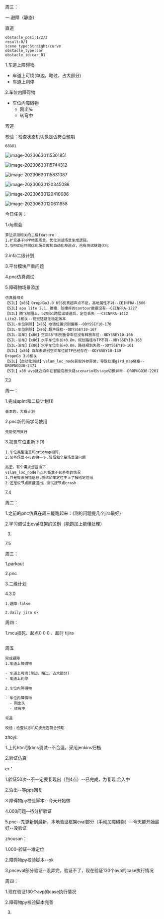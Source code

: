 周三：

一.避障（静态）

直道

```
obstacle_posi:1/2/3
result:0/1
scene_type:Straight/curve
obstacle_type:car
obstacle_id:car_01
```

1.车道上障碍物

- 车道上可绕(单边，略过，占大部分)
- 车道上刹停

2.车位内障碍物

- 车位内障碍物
  - 刚出头
  - 转弯中

弯道

校验：检查状态机切换是否符合预期

```
68881
```



![image-20230630115301851](/home/user/.config/Typora/typora-user-images/image-20230630115301851.png)

![image-20230630115744312](/home/user/.config/Typora/typora-user-images/image-20230630115744312.png)

![image-20230630115831087](/home/user/.config/Typora/typora-user-images/image-20230630115831087.png)



![image-20230630120345088](/home/user/.config/Typora/typora-user-images/image-20230630120345088.png)

![image-20230630120410086](/home/user/.config/Typora/typora-user-images/image-20230630120410086.png)

![image-20230630120611858](/home/user/.config/Typora/typora-user-images/image-20230630120611858.png)

今日任务：

1.dg周会

```
算法评测相关的二级feature：
1.扩充基于HPP地图场景，优化测试场景生成逻辑。
2.与PNC组共同优化场景库和自动化校验点，已有测试链路优化
```

2.infa二级计划

3.平台模块严重问题

4.pnc仿真调试

5.障碍物场景添加

```
仿真器相关
【SIL】【x86】DropNGo3.0 USS仿真超声点不足，高地属性不对--CEINFRA-1506
【SIL】apa lite 2.1，锥桶，防撞杆的contour数据没有--CEINFRA-1227
【SIL】腾飞地图上，b2到b1跨层出坡道后，定位丢失 --CEINFRA-1412
Lite2.1相关--视觉链路无稳定版本
【SIL-车位剔除】【x86】地锁位置识别偏移--ODYSSEY10-170
【SIL-车位剔除】【x86】超声误检--ODYSSEY10-167
【SIL-泊车】【x86】空间45°斜列鱼骨车位没有释放车位--ODYSSEY10-166
【SIL-泊车】【x86】水平车位车长+0.8m，规划路径与TP不符--ODYSSEY10-163
【SIL-泊车】【x86】水平车位车长+0.8m，路径规划失败--ODYSSEY10-161
【SIL】【x86】自车未识别空间车位前TP已经存在--ODYSSEY10-139
DropnGo 3.0相关
【SIL】【自动化测试】vslam_loc_node获取外参异常，导致处理gird_map堵塞--DROPNGO30-2471
【SIL】x86 avp就近泊车在智能岛断头路scenario和stage切换异常--DROPNGO30-2201

```





7.3

周一：

1.完成spint和二级计划(1)

```
基本的，大概计划
```

2.pnc新代码学习使用

```
先能使用就行
```

3.视觉车位更新下(1)

```
1.车位类型注意和gridmap相同
2.某些场景不行的换一下,冒烟和全量场景没问题
```

```
兆宏，有个需求想咨询下
vslam_loc_node节点判断拿不到外参的情况
1.只是提示报错信息,测试如果定位不上了报给定位组
2.还是说节点直接退出，测试报节点crash
```

7.4

周二：

1.之前的pnc仿真在周三能跑起来：(测的问题提几个jira最好)

2.学习调试出eval框架的区别（能跑加上能懂处理）

3.

7.5

周三：

1.parkout

2.pnc

3.二级计划

4.3.0

```
1.避障-false
```

```
2.daily jira ok
```



周四：

1.mcu挂死、起点0 0 0 、超时 tijira

```

```

周五

```
完成避障
1.车道上障碍物

- 车道上可绕(单边，略过，占大部分)
- 车道上刹停

2.车位内障碍物

- 车位内障碍物
  - 刚出头
  - 转弯中

弯道

校验：检查状态机切换是否符合预期
```



zhoyi:

1.上传html到dms调试--不合适，采用jenkins归档

2.验证仿真

er：

1.验证50次--不一定要复现出（到4点）--已完成，为复现 合入中

2.泊出--等pps回复

3.障碍物py校验脚本--今天开始做

4.000问题--待分析验证

5.pnc--先更新到最新，本地验证框架eval部分（手动加障碍物）--今天能开始最好--没验证

zhousan：

1.000-验证--难定位

2.障碍物py校验脚本--ok

3,pnceval部分验证--没弄完，验证不了，现在验证130个avp的case执行情况

周四：

1.现在验证130个avp的case执行情况

2.障碍物py校验脚本完善

3.



